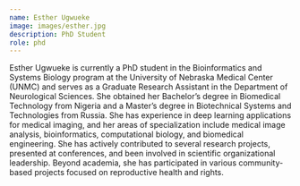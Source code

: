 ```yaml
---
name: Esther Ugwueke
image: images/esther.jpg
description: PhD Student
role: phd
---
```


Esther Ugwueke is currently a PhD student in the Bioinformatics and Systems Biology program at the University of Nebraska Medical Center (UNMC) and serves as a Graduate Research Assistant in the Department of Neurological Sciences. She obtained her Bachelor’s degree in Biomedical Technology from Nigeria and a Master’s degree in Biotechnical Systems and Technologies from Russia.
She has experience in deep learning applications for medical imaging, and her areas of specialization include medical image analysis, bioinformatics, computational biology, and biomedical engineering. She has actively contributed to several research projects, presented at conferences, and been involved in scientific organizational leadership. Beyond academia, she has participated in various community-based projects focused on reproductive health and rights.
